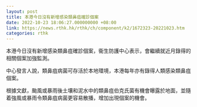```yaml
---
layout: post
title: 本港今日沒有新增感染類鼻疽確診個案
date: 2022-10-23 18:06:27.000000000 +08:00
link: https://news.rthk.hk/rthk/ch/component/k2/1672323-20221023.htm
categories: rthk
---
```


本港今日沒有新增感染類鼻疽確診個案，衞生防護中心表示，會繼續就近月錄得的相關個案加強監測。

中心發言人說，類鼻疽病菌可存活於本地環境，本港每年亦有錄得人類感染類鼻疽個案。

根據文獻，颱風或暴雨後土壤和泥水中的類鼻疽伯克氏菌有機會曝露於地面，並隨着強風或暴雨令類鼻疽病菌更容易散播，增加出現個案的機會。
